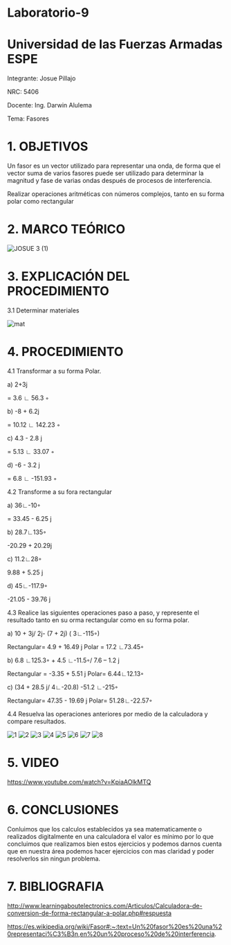 # Laboratorio-9

# Universidad de las Fuerzas Armadas ESPE
Integrante: Josue Pillajo

NRC: 5406

Docente: Ing. Darwin Alulema

Tema: Fasores

# 1. OBJETIVOS

Un fasor es un vector utilizado para representar una onda, de forma que el vector suma de varios fasores puede ser utilizado para determinar la magnitud y fase de varias ondas después de procesos de interferencia.

Realizar operaciones aritméticas con números complejos, tanto en su forma polar como rectangular

# 2. MARCO TEÓRICO

![JOSUE 3 (1)](https://user-images.githubusercontent.com/84783236/133254848-f715c686-7120-471a-8117-b672e1988247.png)

# 3. EXPLICACIÓN DEL PROCEDIMIENTO

3.1 Determinar materiales

![mat](https://user-images.githubusercontent.com/84783236/133182461-836df7d9-1dfb-42d4-a89e-e80d4bea1813.png)

# 4. PROCEDIMIENTO

4.1 Transformar a su forma Polar.

a)  2+3j

= 3.6 ∟ 56.3 ◦

b) -8 + 6.2j

= 10.12 ∟ 142.23 ◦

c)  4.3 - 2.8 j

=  5.13 ∟ 33.07 ◦

d) -6 - 3.2 j

=  6.8  ∟ -151.93 ◦

4.2 Transforme a su fora rectangular

a)  36∟-10◦

=  33.45 - 6.25 j

b)  28.7∟135◦

-20.29 + 20.29j

c)  11.2∟28◦

9.88 + 5.25 j

d)  45∟-117.9◦

-21.05 - 39.76 j

4.3 Realice las siguientes operaciones paso a paso, y represente el resultado tanto en su  orma rectangular como en su forma polar.

a)  10 + 3j/ 2j- (7 + 2j) ( 3∟-115◦)

Rectangular= 4.9 + 16.49 j
Polar = 17.2 ∟73.45◦

b)  6.8 ∟125.3◦ + 4.5 ∟-11.5◦/ 7.6 – 1.2 j

Rectangular = -3.35 + 5.51 j
Polar=  6.44∟12.13◦

c)  (34 + 28.5 j/ 4∟-20.8)  -51.2 ∟-215◦

Rectangular=  47.35 - 19.69 j
Polar= 51.28∟-22.57◦

4.4  Resuelva las operaciones anteriores por medio de la calculadora y compare resultados.

![1](https://user-images.githubusercontent.com/84783236/133192451-b1ecc352-60f4-4e26-aa80-55c677981821.png)
![2](https://user-images.githubusercontent.com/84783236/133192457-1192fb8f-4ac9-4908-b0ce-568b17303476.png)
![3](https://user-images.githubusercontent.com/84783236/133192463-f2ff2a8a-1e10-4c22-8580-ef5c1de5e819.png)
![4](https://user-images.githubusercontent.com/84783236/133192473-dde8d1c8-cff7-47bf-ac09-f491a7737c4e.png)
![5](https://user-images.githubusercontent.com/84783236/133192478-f6e1aa18-c068-4660-809b-cd934ab96009.png)
![6](https://user-images.githubusercontent.com/84783236/133192484-7a76666c-b121-4d56-9c22-5ac82fdbd5a2.png)
![7](https://user-images.githubusercontent.com/84783236/133192488-8476baf8-4d3a-47b4-b899-c6132a7a60e2.png)
![8](https://user-images.githubusercontent.com/84783236/133192496-25555f9c-94af-4a21-8e6e-682d8eba3d10.png)


# 5. VIDEO

https://www.youtube.com/watch?v=KpiaAOlkMTQ

# 6. CONCLUSIONES

Conluimos que los calculos establecidos  ya sea matematicamente o realizados digitalmente en una calculadora el valor es mínimo por lo que concluimos que realizamos bien estos ejercicios y podemos darnos cuenta que  en nuestra área  podemos  hacer ejercicios  con mas claridad y poder resolverlos sin ningun problema.

# 7. BIBLIOGRAFIA

http://www.learningaboutelectronics.com/Articulos/Calculadora-de-conversion-de-forma-rectangular-a-polar.php#respuesta

https://es.wikipedia.org/wiki/Fasor#:~:text=Un%20fasor%20es%20una%20representaci%C3%B3n,en%20un%20proceso%20de%20interferencia.

